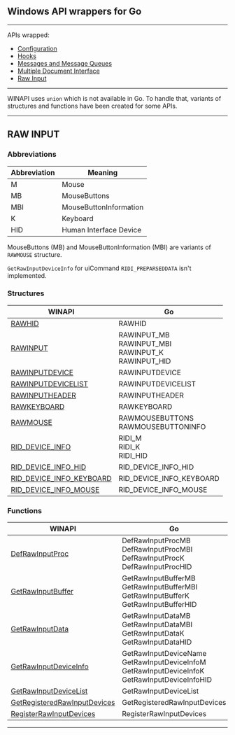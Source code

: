 ## Windows API wrappers for Go

---

APIs wrapped:

- [Configuration](https://msdn.microsoft.com/en-us/library/ff625300.aspx)
- [Hooks](https://msdn.microsoft.com/en-us/library/ms632589.aspx)
- [Messages and Message Queues](https://msdn.microsoft.com/en-us/library/ms632590.aspx)
- [Multiple Document Interface](https://msdn.microsoft.com/en-us/library/ms632591.aspx)
- [Raw Input](https://msdn.microsoft.com/en-us/library/ms645536.aspx)

---

WINAPI uses `union` which is not available in Go. To handle that, variants of structures and functions have been created for some APIs.

---

## RAW INPUT

### Abbreviations

|Abbreviation|Meaning|
|---|---|
|M|Mouse|
|MB|MouseButtons|
|MBI|MouseButtonInformation|
|K|Keyboard|
|HID|Human Interface Device|

MouseButtons (MB) and MouseButtonInformation (MBI) are variants of `RAWMOUSE` structure.

`GetRawInputDeviceInfo` for uiCommand `RIDI_PREPARSEDDATA` isn't implemented.

### Structures

|WINAPI|Go|
|---|---|
|[RAWHID](https://msdn.microsoft.com/en-us/library/ms645549.aspx)|RAWHID|
|[RAWINPUT](https://msdn.microsoft.com/en-us/library/ms645562.aspx)|RAWINPUT\_MB<br>RAWINPUT\_MBI<br>RAWINPUT\_K<br>RAWINPUT\_HID|
|[RAWINPUTDEVICE](https://msdn.microsoft.com/en-us/library/ms645565.aspx)|RAWINPUTDEVICE|
|[RAWINPUTDEVICELIST](https://msdn.microsoft.com/en-us/library/ms645568.aspx)|RAWINPUTDEVICELIST|
|[RAWINPUTHEADER](https://msdn.microsoft.com/en-us/library/ms645571.aspx)|RAWINPUTHEADER|
|[RAWKEYBOARD](https://msdn.microsoft.com/en-us/library/ms645575.aspx)|RAWKEYBOARD|
|[RAWMOUSE](https://msdn.microsoft.com/en-us/library/ms645578.aspx)|RAWMOUSEBUTTONS<br>RAWMOUSEBUTTONINFO|
|[RID\_DEVICE\_INFO](https://msdn.microsoft.com/en-us/library/ms645581.aspx)|RIDI\_M<br>RIDI\_K<br>RIDI\_HID|
|[RID\_DEVICE\_INFO\_HID](https://msdn.microsoft.com/en-us/library/ms645584.aspx)|RID\_DEVICE\_INFO\_HID|
|[RID\_DEVICE\_INFO\_KEYBOARD](https://msdn.microsoft.com/en-us/library/ms645587.aspx)|RID\_DEVICE\_INFO\_KEYBOARD|
|[RID\_DEVICE\_INFO\_MOUSE](https://msdn.microsoft.com/en-us/library/ms645589.aspx)|RID\_DEVICE\_INFO\_MOUSE|

### Functions

|WINAPI|Go|
|---|---|
|[DefRawInputProc](https://msdn.microsoft.com/en-us/library/ms645594.aspx)|DefRawInputProcMB<br>DefRawInputProcMBI<br>DefRawInputProcK<br>DefRawInputProcHID|
|[GetRawInputBuffer](https://msdn.microsoft.com/en-us/library/ms645595.aspx)|GetRawInputBufferMB<br>GetRawInputBufferMBI<br>GetRawInputBufferK<br>GetRawInputBufferHID|
|[GetRawInputData](https://msdn.microsoft.com/en-us/library/ms645596.aspx)|GetRawInputDataMB<br>GetRawInputDataMBI<br>GetRawInputDataK<br>GetRawInputDataHID|
|[GetRawInputDeviceInfo](https://msdn.microsoft.com/en-us/library/ms645597.aspx)|GetRawInputDeviceName<br>GetRawInputDeviceInfoM<br>GetRawInputDeviceInfoK<br>GetRawInputDeviceInfoHID|
|[GetRawInputDeviceList](https://msdn.microsoft.com/en-us/library/ms645598.aspx)|GetRawInputDeviceList|
|[GetRegisteredRawInputDevices](https://msdn.microsoft.com/en-us/library/ms645599.aspx)|GetRegisteredRawInputDevices|
|[RegisterRawInputDevices](https://msdn.microsoft.com/en-us/library/ms645600.aspx)|RegisterRawInputDevices|

---
